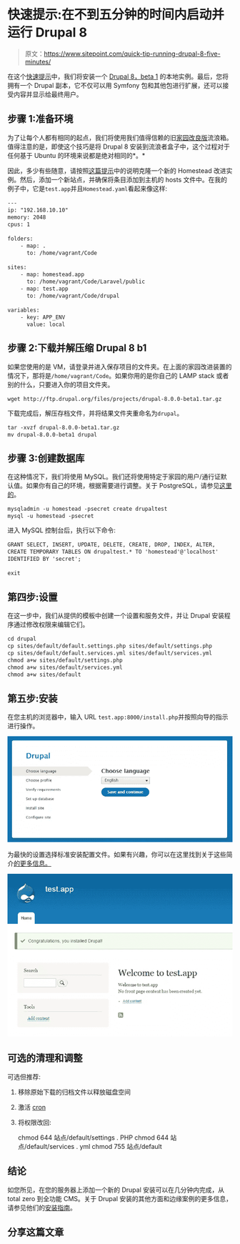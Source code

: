 # 快速提示:在不到五分钟的时间内启动并运行 Drupal 8

> 原文：<https://www.sitepoint.com/quick-tip-running-drupal-8-five-minutes/>

在这个[快速提示](https://www.sitepoint.com/blog/)中，我们将安装一个 [Drupal 8，beta 1](https://www.drupal.org/drupal-8.0.0-beta1) 的本地实例。最后，您将拥有一个 Drupal 副本，它不仅可以用 Symfony 包和其他包进行扩展，还可以接受内容并显示给最终用户。

## 步骤 1:准备环境

为了让每个人都有相同的起点，我们将使用我们值得信赖的旧[家园改良版](https://www.sitepoint.com/quick-tip-get-homestead-vagrant-vm-running/)流浪箱。值得注意的是，即使这个技巧是将 Drupal 8 安装到流浪者盒子中，这个过程对于任何基于 Ubuntu 的环境来说都是绝对相同的*。*

因此，多少有些随意，请按照[这篇提示](https://www.sitepoint.com/quick-tip-get-homestead-vagrant-vm-running/)中的说明克隆一个新的 Homestead 改进实例。然后，添加一个新站点，并确保将条目添加到主机的 hosts 文件中。在我的例子中，它是`test.app`并且`Homestead.yaml`看起来像这样:

```
---
ip: "192.168.10.10"
memory: 2048
cpus: 1

folders:
    - map: .
      to: /home/vagrant/Code

sites:
    - map: homestead.app
      to: /home/vagrant/Code/Laravel/public
    - map: test.app
      to: /home/vagrant/Code/drupal

variables:
    - key: APP_ENV
      value: local
```

## 步骤 2:下载并解压缩 Drupal 8 b1

如果您使用的是 VM，请登录并进入保存项目的文件夹。在上面的家园改进装置的情况下，那将是`/home/vagrant/Code`。如果你用的是你自己的 LAMP stack 或者别的什么，只要进入你的项目文件夹。

```
wget http://ftp.drupal.org/files/projects/drupal-8.0.0-beta1.tar.gz
```

下载完成后，解压存档文件，并将结果文件夹重命名为`drupal`。

```
tar -xvzf drupal-8.0.0-beta1.tar.gz
mv drupal-8.0.0-beta1 drupal
```

## 步骤 3:创建数据库

在这种情况下，我们将使用 MySQL。我们还将使用特定于家园的用户/通行证默认值。如果你有自己的环境，根据需要进行调整。关于 PostgreSQL，请参见[这里的](https://www.drupal.org/documentation/install/create-database)。

```
mysqladmin -u homestead -psecret create drupaltest
mysql -u homestead -psecret
```

进入 MySQL 控制台后，执行以下命令:

```
GRANT SELECT, INSERT, UPDATE, DELETE, CREATE, DROP, INDEX, ALTER, CREATE TEMPORARY TABLES ON drupaltest.* TO 'homestead'@'localhost' IDENTIFIED BY 'secret';

exit
```

## 第四步:设置

在这一步中，我们从提供的模板中创建一个设置和服务文件，并让 Drupal 安装程序通过修改权限来编辑它们。

```
cd drupal
cp sites/default/default.settings.php sites/default/settings.php
cp sites/default/default.services.yml sites/default/services.yml
chmod a+w sites/default/settings.php
chmod a+w sites/default/services.yml
chmod a+w sites/default
```

## 第五步:安装

在您主机的浏览器中，输入 URL `test.app:8000/install.php`并按照向导的指示进行操作。

![](img/628cc96863fe795c57fc7c6ea36e72b9.png)

为最快的设置选择标准安装配置文件。如果有兴趣，你可以在这里找到关于这些简介[的更多信息。](https://www.drupal.org/node/1127786)

![](img/76ff0d39625dd29ef2a4d6309dcb6ba9.png)

## 可选的清理和调整

可选但推荐:

1.  移除原始下载的归档文件以释放磁盘空间
2.  激活 [cron](https://www.drupal.org/cron)
3.  将权限改回:

    chmod 644 站点/default/settings . PHP
    chmod 644 站点/default/services . yml
    chmod 755 站点/default

## 结论

如您所见，在您的服务器上添加一个新的 Drupal 安装可以在几分钟内完成，从 total zero 到全功能 CMS。关于 Drupal 安装的其他方面和边缘案例的更多信息，请参见他们的[安装指南](https://www.drupal.org/documentation/install)。

## 分享这篇文章